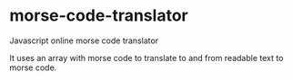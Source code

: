 # morse-code-translator
Javascript online morse code translator

It uses an array with morse code to translate to and from readable text to morse code.

